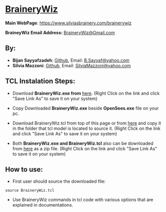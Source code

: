# [BraineryWiz](https://www.silviasbrainery.com/brainerywiz)

**Main WebPage**: https://www.silviasbrainery.com/brainerywiz

**BraineyWiz Email Address:** <BraineryWiz@Gmail.com>



## By: 

- **Bijan Sayyafzadeh**: [Github](https://github.com/BijanSeif), Email: <B.Sayyaf@yahoo.com>
- **Silvia Mazzoni**: [Github](https://github.com/silviamazzoni), Email: <SilviaMazzoni@yahoo.com>


## TCL Instalation Steps:
- Download **BraineryWiz.exe from** [here](https://www.bijansayyafzadeh.com/OpenSees/BraineryWizTCL/BraineryWiz.exe). (Right Click on the link and click "Save Link As" to save it on your system)
- Copy Downloaded **BraineryWiz.exe** beside **OpenSees.exe** file on your pc.
- Download BraineryWiz.tcl from top of this page or from [here](https://www.bijansayyafzadeh.com/OpenSees/BraineryWizTCL/BraineryWiz.tcl) and copy it in the folder that tcl model is located to source it. (Right Click on the link and click "Save Link As" to save it on your system)


- Both **BraineryWiz.exe and BraineryWiz.tcl** also can be downloaded from [here](https://www.bijansayyafzadeh.com/OpenSees/BraineryWizTCL/BraineryWiz.zip) as a zip file. (Right Click on the link and click "Save Link As" to save it on your system)


## How to use:
- First user should source the downloaded file: 

```
source BraineryWiz.tcl
```

- Use BraineryWiz commands in tcl code with various options that are explained in documentations.

